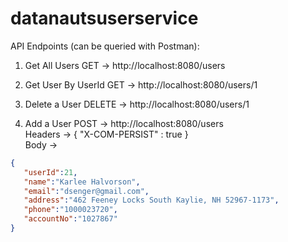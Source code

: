 # datanautsuserservice

API Endpoints (can be queried with Postman):

1. Get All Users
GET -> http://localhost:8080/users

2. Get User By UserId
GET -> http://localhost:8080/users/1

3. Delete a User
DELETE -> http://localhost:8080/users/1

4. Add a User
POST -> http://localhost:8080/users \
Headers -> { "X-COM-PERSIST" : true } \
Body ->
```json
{
   "userId":21,
   "name":"Karlee Halvorson",
   "email":"dsenger@gmail.com",
   "address":"462 Feeney Locks South Kaylie, NH 52967-1173",
   "phone":"1000023720",
   "accountNo":"1027867"
}
```
